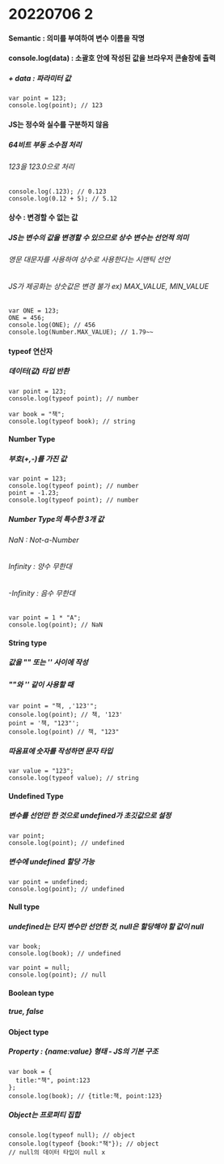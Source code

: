 # 20220706 2

#### Semantic : 의미를 부여하여 변수 이름을 작명

#### console.log(data) : 소괄호 안에 작성된 값을 브라우저 콘솔창에 출력
##### + data : 파라미터 값

```
var point = 123;
console.log(point); // 123
```

#### JS는 정수와 실수를 구분하지 않음
##### 64비트 부동 소수점 처리
###### 123을 123.0으로 처리

```
console.log(.123); // 0.123
console.log(0.12 + 5); // 5.12
```
#### 상수 : 변경할 수 없는 값
##### JS는 변수의 값을 변경할 수 있으므로 상수 변수는 선언적 의미
###### 영문 대문자를 사용하여 상수로 사용한다는 시맨틱 선언
###### JS가 제공화는 상숫값은 변경 불가 ex) MAX_VALUE, MIN_VALUE
```
var ONE = 123;
ONE = 456;
console.log(ONE); // 456
console.log(Number.MAX_VALUE); // 1.79~~
```
#### typeof 연산자
##### 데이터(값) 타입 반환
```
var point = 123;
console.log(typeof point); // number

var book = "책";
console.log(typeof book); // string
```
#### Number Type
##### 부호(+,-)를 가진 값

```
var point = 123;
console.log(typeof point); // number
point = -1.23;
console.log(typeof point); // number
```
##### Number Type의 특수한 3개 값
###### NaN : Not-a-Number
###### Infinity : 양수 무한대
###### -Infinity : 음수 무한대

```
var point = 1 * "A";
console.log(point); // NaN
```
#### String type
##### 값을 "" 또는 '' 사이에 작성
##### ""와 '' 같이 사용할 때
```
var point = "책, ,'123'";
console.log(point); // 책, '123'
point = '책, "123"';
console.log(point) // 책, "123"
```
##### 따옴표에 숫자를 작성하면 문자 타입
```
var value = "123";
console.log(typeof value); // string
```
#### Undefined Type
##### 변수를 선언만 한 것으로 undefined가 초깃값으로 설정
```
var point;
console.log(point); // undefined
```
##### 변수에 undefined 할당 가능
```
var point = undefined;
console.log(point); // undefined
```
#### Null type
##### undefined는 단지 변수만 선언한 것, null은 할당해야 할 값이 null

```
var book;
console.log(book); // undefined

var point = null;
console.log(point); // null
```
#### Boolean type
##### true, false

#### Object type
##### Property : {name:value} 형태 - JS의 기본 구조
```
var book = {
  title:"책", point:123
};
console.log(book); // {title:책, point:123}
```
##### Object는 프로퍼티 집합

```
console.log(typeof null); // object
console.log(typeof {book:"책"}); // object
// null의 데이터 타입이 null x
```


